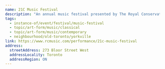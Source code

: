 ```yaml
---
name: 21C Music Festival
description: "An annual music festival presented by The Royal Conservatory of Music focused on works by living composers. The festival celebrates creativity, collaboration and commissioning with multiple concerts featuring world, Canadian, and North American premieres. Today's most innovative musicians bring fresh new sounds and ideas, featuring contemporary classical, minimalist, experimental, and genre-bending works."
tags:
  - instance-of/event/festival/music-festival
  - topic/art-form/music/classical
  - topic/art-form/music/contemporary
  - neighbourhood/old-toronto/yorkville
link: https://www.rcmusic.com/performance/21c-music-festival
address:
  streetAddress: 273 Bloor Street West
  addressLocality: Toronto
  addressRegion: ON
---
```

